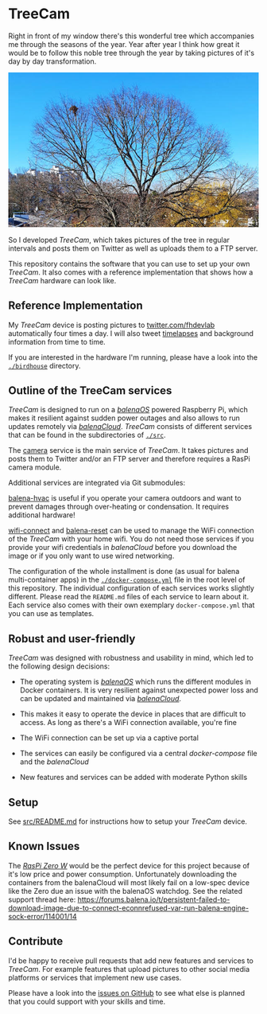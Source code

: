# TreeCam

Right in front of my window there's this wonderful tree which accompanies me through the seasons of the year. Year after year I think how great it would be to follow this noble tree through the year by taking pictures of it's day by day transformation.

![This picture was taken right before the buds bursted in 2021](img/tree_right_before_spring.jpg)

So I developed _TreeCam_, which takes pictures of the tree in regular intervals and posts them on Twitter as well as uploads them to a FTP server.

This repository contains the software that you can use to set up your own _TreeCam_. It also comes with a reference implementation that shows how a _TreeCam_ hardware can look like.

## Reference Implementation

My _TreeCam_ device is posting pictures to [twitter.com/fhdevlab](https://twitter.com/fhdevlab) automatically four times a day. I will also tweet [timelapses](https://twitter.com/search?q=%40fhdevlab%20%23timelapse) and background information from time to time.

If you are interested in the hardware I'm running, please have a look into the [`./birdhouse`](./birdhouse) directory.

## Outline of the TreeCam services

_TreeCam_ is designed to run on a [_balenaOS_](https://www.balena.io/os/) powered Raspberry Pi, which makes it resilient against sudden power outages and also allows to run updates remotely via [_balenaCloud_](https://www.balena.io/cloud). _TreeCam_ consists of different services that can be found in the subdirectories of [`./src`](./src).

The [camera](./src/camera/README.md) service is the main service of _TreeCam_. It takes pictures and posts them to Twitter and/or an FTP server and therefore requires a RasPi camera module.

Additional services are integrated via Git submodules:

[balena-hvac](./src/balena-hvac/README.md) is useful if you operate your camera outdoors and want to prevent damages through over-heating or condensation. It requires additional hardware!

[wifi-connect](./src/wifi-connect/README.md) and [balena-reset](./src/balena-reset/README.md) can be used to manage the WiFi connection of the _TreeCam_ with your home wifi. You do not need those services if you provide your wifi credentials in _balenaCloud_ before you download the image or if you only want to use wired networking.

The configuration of the whole installment is done (as usual for balena multi-container apps) in the [`./docker-compose.yml`](./docker-compose.yml) file in the root level of this repository. The individual configuration of each services works slightly different. Please read the `README.md` files of each service to learn about it. Each service also comes with their own exemplary `docker-compose.yml` that you can use as templates.

## Robust and user-friendly

_TreeCam_ was designed with robustness and usability in mind, which led to the following design decisions:

* The operating system is [_balenaOS_](https://www.balena.io/os/) which runs the different modules in Docker containers. It is very resilient against unexpected power loss and can be updated and maintained via [_balenaCloud_](https://www.balena.io/cloud).

* This makes it easy to operate the device in places that are difficult to access. As long as there's a WiFi connection available, you're fine

* The WiFi connection can be set up via a captive portal

* The services can easily be configured via a central _docker-compose_ file and the _balenaCloud_

* New features and services can be added with moderate Python skills

## Setup

See [src/README.md](src/README.md) for instructions how to setup your _TreeCam_ device.

## Known Issues

The [_RasPi Zero W_](https://www.raspberrypi.com/products/raspberry-pi-zero-w/) would be the perfect device for this project because of it's low price and power consumption. Unfortunately downloading the containers from the balenaCloud will most likely fail on a low-spec device like the Zero due an issue with the balenaOS watchdog. See the related support thread here: https://forums.balena.io/t/persistent-failed-to-download-image-due-to-connect-econnrefused-var-run-balena-engine-sock-error/114001/14

## Contribute

I'd be happy to receive pull requests that add new features and services to _TreeCam_. For example features that upload pictures to other social media platforms or services that implement new use cases.

Please have a look into the [issues on GitHub](https://github.com/frederikheld/treecam/issues) to see what else is planned that you could support with your skills and time.
